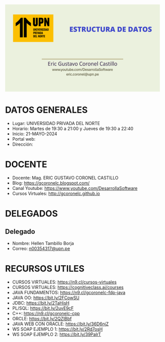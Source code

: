 ![ESTRUCTURA DE DATOS](https://github.com/gcoronelc/UPN_2024-1_ESDAT/blob/main/img/logo.png)

# DATOS GENERALES

- Lugar: UNIVERSIDAD PRIVADA DEL NORTE
- Horario: Martes de 19:30 a 21:00 y Jueves de 19:30 a 22:40
- Inicio: 21-MAYO-2024
- Portal web: 
- Dirección: 

# DOCENTE

- Docente: Mag. ERIC GUSTAVO CORONEL CASTILLO
- Blog: https://gcoronelc.blogspot.com/
- Canal Youtube: https://www.youtube.com/DesarrollaSoftware
- Cursos Virtuales: http://gcoronelc.github.io

# DELEGADOS

## Delegado

- Nombre: Hellen Tambillo Borja
- Correo: n00354317@upn.pe

# RECURSOS UTILES

- CURSOS VIRTUALES: https://n9.cl/cursos-virtuales
- CURSOS VIRTUALES: https://cognitiveclass.ai/courses
- JAVA FUNDAMENTOS: https://n9.cl/gcoronelc-fdp-java
- JAVA OO: https://bit.ly/2FCowSU
- JDBC: https://bit.ly/2TaHisH
- PL/SQL: https://bit.ly/2uvE9cF
- C++: https://n9.cl/gcoronelc-cpp
- ORCLE: https://bit.ly/2QZIBbf
- JAVA WEB CON ORACLE: https://bit.ly/36D6njZ
- WS SOAP EJEMPLO 1: https://bit.ly/2Rd7osH
- WS SOAP EJEMPLO 2: https://bit.ly/39PalrT




